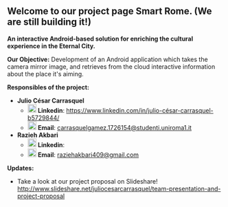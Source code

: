 ## Welcome to our project page Smart Rome. (We are still building it!)
<b>An interactive Android-based solution
for enriching the cultural experience in the Eternal City.</b>

<b>Our Objective:</b> Development of an Android application which takes the camera mirror image, and retrieves from the cloud interactive information about the place it's aiming.

<b>Responsibles of the project:</b>
- <b>Julio César Carrasquel</b>
  - <img src="https://media.licdn.com/mpr/mpr/shrink_200_200/AAEAAQAAAAAAAANyAAAAJGRlZTNlZDQwLTk4YTItNDA1MS04MzBjLWJmNGQ5M2RmZGUxYw.png" height="20" width="20"> <b>Linkedin</b>:  <a href="https://www.linkedin.com/in/julio-c%C3%A9sar-carrasquel-b5729844/">https://www.linkedin.com/in/julio-césar-carrasquel-b5729844/</a> 
  - <img id="imageLogo" class="logo-image" src="http://www.freeiconspng.com/uploads/iconmonstr-email-4-icon-27.png" alt="iconmonstr email 4 icon" style="border-width:0px;" height="20" width="20"></img> <b>Email</b>: carrasquelgamez.1726154@studenti.uniroma1.it
- <b>Razieh Akbari</b>
  -  <img src="https://media.licdn.com/mpr/mpr/shrink_200_200/AAEAAQAAAAAAAANyAAAAJGRlZTNlZDQwLTk4YTItNDA1MS04MzBjLWJmNGQ5M2RmZGUxYw.png" height="20" width="20"> <b>Linkedin</b>: 
  - <img id="imageLogo" class="logo-image" src="http://www.freeiconspng.com/uploads/iconmonstr-email-4-icon-27.png" alt="iconmonstr email 4 icon" style="border-width:0px;" height="20" width="20"></img> <b>Email</b>: raziehakbari409@gmail.com

<b>Updates:</b>
  - Take a look at our project proposal on Slideshare! <a href="here">http://www.slideshare.net/juliocesarcarrasquel/team-presentation-and-project-proposal</a>
